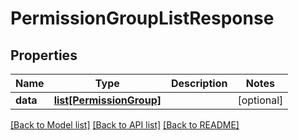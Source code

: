 # PermissionGroupListResponse

## Properties
Name | Type | Description | Notes
------------ | ------------- | ------------- | -------------
**data** | [**list[PermissionGroup]**](PermissionGroup.md) |  | [optional] 

[[Back to Model list]](../README.md#documentation-for-models) [[Back to API list]](../README.md#documentation-for-api-endpoints) [[Back to README]](../README.md)


